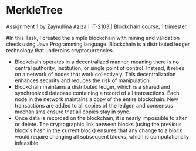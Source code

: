 # MerkleTree

Assignment 1 by Zaynullina Aziza | IT-2103 | Blockchain course, 1 trimester


#In this Task, I created the simple blockchain with mining and validation check using Java Programming language.
Blockchain is a distributed ledger technology that underpins cryptocurrencies. 
- Blockchain operates in a decentralized manner, meaning there is no central authority, institution, or single point of control. Instead, it relies on a network of nodes that work collectively. This decentralization enhances security and reduces the risk of manipulation. 
- Blockchain maintains a distributed ledger, which is a shared and synchronized database containing a record of all transactions. Each node in the network maintains a copy of the entire blockchain. New transactions are added to all copies of the ledger, and consensus mechanisms ensure that all copies stay in sync.
- Once data is recorded on the blockchain, it is nearly impossible to alter or delete. The cryptographic link between blocks (using the previous block's hash in the current block) ensures that any change to a block would require changing all subsequent blocks, which is computationally infeasible.
  
